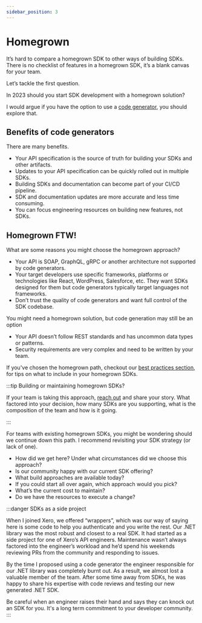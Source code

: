 ```yaml
---
sidebar_position: 3
---
```


# Homegrown

It’s hard to compare a homegrown SDK to other ways of building SDKs. There is no checklist of features in a homegrown SDK, it’s a blank canvas for your team. 

Let’s tackle the first question. 

In 2023 should you start SDK development with a homegrown solution? 

I would argue if you have the option to use a [code generator](/docs/ways-to-build-sdks/code-generation/), you should explore that. 

## Benefits of code generators
There are many benefits.

* Your API specification is the source of truth for building your SDKs and other artifacts.
* Updates to your API specification can be quickly rolled out in multiple SDKs.
* Building SDKs and documentation can become part of your CI/CD pipeline.
* SDK and documentation updates are more accurate and less time consuming.
* You can focus engineering resources on building new features, not SDKs.

## Homegrown FTW!
What are some reasons you might choose the homegrown approach?

* Your API is SOAP, GraphQL, gRPC or another architecture not supported by code generators.
* Your target developers use specific frameworks, platforms or technologies like React, WordPress, Salesforce, etc. They want SDKs designed for them but code generators typically target languages not frameworks.
* Don’t trust the quality of code generators and want full control of the SDK codebase.

You might need a homegrown solution, but code generation may still be an option

* Your API doesn’t follow REST standards and has uncommon data types or patterns.
* Security requirements are very complex and need to be written by your team.

If you've chosen the homegrown path, checkout our [best practices section](/docs/best-practices/overview), for tips on what to include in your homegrown SDKs.

:::tip Building or maintaining homegrown SDKs?

If your team is taking this approach, [reach out](mailto:sid.maestre@apimatic.io) and share your story. What factored into your decision, how many SDKs are you supporting, what is the composition of the team and how is it going.

:::

For teams with existing homegrown SDKs, you might be wondering should we continue down this path. I recommend revisiting your SDK strategy (or lack of one).

* How did we get here? Under what circumstances did we choose this approach?
* Is our community happy with our current SDK offering?
* What build approaches are available today?
* If you could start all over again, which approach would you pick?
* What’s the current cost to maintain?
* Do we have the resources to execute a change?

:::danger SDKs as a side project
 
When I joined Xero, we offered “wrappers”, which was our way of saying here is some code to help you authenticate and you write the rest. Our .NET library was the most robust and closest to a real SDK. It had started as a side project for one of Xero’s API engineers. Maintenance wasn’t always factored into the engineer’s workload and he’d spend his weekends reviewing PRs from the community and responding to issues. 

By the time I proposed using a code generator the engineer responsible for our .NET library was completely burnt out. As a result, we almost lost a valuable member of the team. After some time away from SDKs, he was happy to share his expertise with code reviews and testing our new generated .NET SDK.

Be careful when an engineer raises their hand and says they can knock out an SDK for you. It's a long term commitment to your developer community.
:::